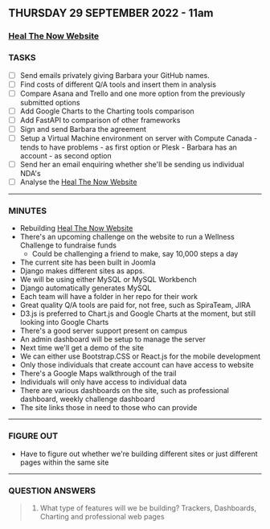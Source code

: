 ## THURSDAY 29 SEPTEMBER 2022 - 11am

### [Heal The Now Website](https://www.healthenow.com/)

### TASKS

- [ ] Send emails privately giving Barbara your GitHub names.
- [ ] Find costs of different Q/A tools and insert them in analysis
- [ ] Compare Asana and Trello and one more option from the previously submitted options
- [ ] Add Google Charts to the Charting tools comparison
- [ ] Add FastAPI to comparison of other frameworks
- [ ] Sign and send Barbara the agreement
- [ ] Setup a Virtual Machine environment on server with Compute Canada - tends to have problems - as first option or Plesk - Barbara has an account - as second option
- [ ] Send her an email enquiring whether she'll be sending us individual NDA's
- [ ] Analyse the [Heal The Now Website](https://www.healthenow.com/)

---

### MINUTES

- Rebuilding [Heal The Now Website](https://www.healthenow.com/)
- There's an upcoming challenge on the website to run a Wellness Challenge to fundraise funds
  - Could be challenging a friend to make, say 10,000 steps a day
- The current site has been built in Joomla
- Django makes different sites as apps.
- We will be using either MySQL or MySQL Workbench
- Django automatically generates MySQL
- Each team will have a folder in her repo for their work
- Great quality Q/A tools are paid for, not free, such as SpiraTeam, JIRA
- D3.js is preferred to Chart.js and Google Charts at the moment, but still looking into Google Charts
- There's a good server support present on campus
- An admin dashboard will be setup to manage the server
- Next time we'll get a demo of the site
- We can either use Bootstrap.CSS or React.js for the mobile development
- Only those individuals that create account can have access to website
- There's a Google Maps walkthrough of the trail
- Individuals will only have access to individual data
- There are various dashboards on the site, such as professional dashboard, weekly challenge dashboard
- The site links those in need to those who can provide

---

### FIGURE OUT

- Have to figure out whether we're building different sites or just different pages within the same site

---

### QUESTION ANSWERS

> 1. What type of features will we be building?
>    Trackers, Dashboards, Charting and professional web pages
